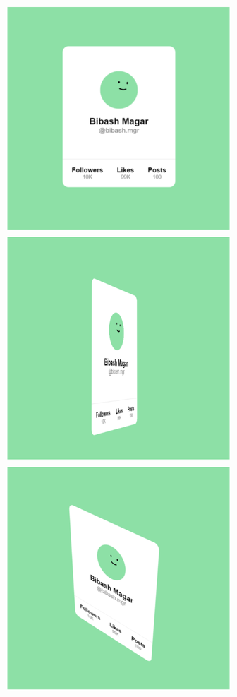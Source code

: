![screenshot_01](public/docs/screenshot_01.png)

![screenshot_02](public/docs/screenshot_02.png)

![screenshot_03](public/docs/screenshot_03.png)